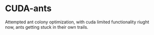 CUDA-ants
=========

Attempted ant colony optimization, with cuda
limited functionality riught now, ants getting stuck in their own trails.
